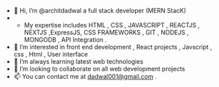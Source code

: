 - 👋 Hi, I’m @architdadwal a full stack developer (MERN StacK)
- - My expertise includes  HTML , CSS , JAVASCRIPT , REACTJS , NEXTJS ,ExpressJS, CSS FRAMEWORKS , GIT , NODEJS , MONGODB , API Integration .  
- 👀 I’m interested in front end development , React projects , Javscript , css , Html , User interface
- 🌱 I’m always learning latest web technologies 
- 💞️ I’m looking to collaborate on all web development projects 
- 📫 You can contact me at dadwal001@gmail.com  .


<!---
architdadwal/architdadwal is a ✨ special ✨ repository because its `README.md` (this file) appears on your GitHub profile.
You can click the Preview link to take a look at your changes.
--->

